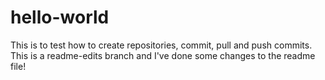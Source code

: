 # hello-world
This is to test how to create repositories, commit, pull and push commits.
This is a readme-edits branch and I've done some changes to the readme file!
